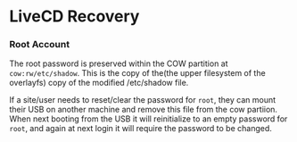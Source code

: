 # LiveCD Recovery


### Root Account

The root password is preserved within the COW partition at `cow:rw/etc/shadow`. This is the copy of 
the(the upper filesystem of the overlayfs) copy of the modified /etc/shadow file.

If a site/user needs to reset/clear the password for `root`, they can mount their USB on another
machine and remove this file from the cow partiion. When next booting from the USB it will 
reinitialize to an empty password for `root`, and again at next login it will require the password
to be changed.